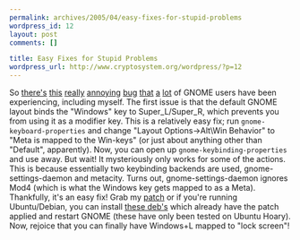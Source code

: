 ```yaml
--- 
permalink: archives/2005/04/easy-fixes-for-stupid-problems
wordpress_id: 12
layout: post
comments: []

title: Easy Fixes for Stupid Problems
wordpress_url: http://www.cryptosystem.org/wordpress/?p=12
---
```

So [there's](http://bugzilla.gnome.org/show_bug.cgi?id=165343) [this](https://bugzilla.ubuntu.com/show_bug.cgi?id=5764) [really](http://ubuntuforums.org/archive/index.php/t-7737.html) [annoying](https://bugzilla.redhat.com/bugzilla/show_bug.cgi?id=75400) [bug](https://bugzilla.redhat.com/beta/show_bug.cgi?id=139167) [that](https://bugzilla.redhat.com/beta/show_bug.cgi?id=138967) [a](https://bugzilla.ubuntu.com/show_bug.cgi?id=1390) [lot](http://bugs.debian.org/cgi-bin/bugreport.cgi?bug=271259) of GNOME users have been experiencing, including myself. The first issue is that the default GNOME layout binds the "Windows" key to Super\_L/Super\_R, which prevents you from using it as a modifier key. This is a relatively easy fix; run `gnome-keyboard-properties` and change "Layout Options->Alt\Win Behavior" to "Meta is mapped to the Win-keys" (or just about anything other than "Default", apparently). Now, you can open up `gnome-keybinding-properties` and use away. But wait! It mysteriously only works for some of the actions. This is because essentially two keybinding backends are used, gnome-settings-daemon and metacity. Turns out, gnome-settings-daemon ignores Mod4 (which is what the Windows key gets mapped to as a Meta). Thankfully, it's an easy fix! Grab my [patch](http://cryptosystem.org/projects/mod4/gnome-settings-daemon.patch) or if you're running Ubuntu/Debian, you can install [these deb's](http://cryptosystem.org/projects/mod4/customdebs/) which already have the patch applied and restart GNOME (these have only been tested on Ubuntu Hoary). Now, rejoice that you can finally have Windows+L mapped to "lock screen"!

